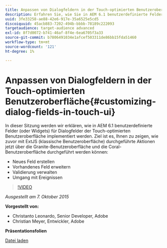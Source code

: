 ```yaml
---
title: Anpassen von Dialogfeldern in der Touch-optimierten Benutzeroberfläche
description: Erfahren Sie, wie Sie in AEM 6.1 benutzerdefinierte Felder (oder Widgets) für Dialogfelder der Touch-Benutzeroberfläche implementieren. Erfahren Sie, wie Dinge, die zuvor mit ExtJS (klassische Benutzeroberfläche) durchgeführt wurden, jetzt über die Granite-Benutzeroberfläche und die Coral-Benutzeroberfläche durchgeführt werden können.
uuid: 3fe33258-ae88-42e6-917e-35a6525e5cd5
discoiquuid: 45acb883-7202-494b-bbbb-78189c222093
targetaudience: target-audience advanced
exl-id: 8f7d0072-b741-46af-8f4e-6ea6705f3a33
source-git-commit: b7806491034e1afcef503311de86bb15fda51460
workflow-type: tm+mt
source-wordcount: '121'
ht-degree: 1%

---
```


# Anpassen von Dialogfeldern in der Touch-optimierten Benutzeroberfläche{#customizing-dialog-fields-in-touch-ui}

In dieser Sitzung werden wir erklären, wie in AEM 6.1 benutzerdefinierte Felder (oder Widgets) für Dialogfelder der Touch-optimierten Benutzeroberfläche implementiert werden. Ziel ist es, Ihnen zu zeigen, wie zuvor mit ExtJS (klassische Benutzeroberfläche) durchgeführte Aktionen jetzt über die Granite-Benutzeroberfläche und die Coral-Benutzeroberfläche durchgeführt werden können:

* Neues Feld erstellen
* Vorhandenes Feld erweitern
* Validierung verwalten
* Umgang mit Ereignissen

>[!VIDEO](https://video.tv.adobe.com/v/19373/?quality=9)

*Ausgestellt am 7. Oktober 2015*

**Vorgestellt von:**

* Christanto Leonardo, Senior Developer, Adobe
* Christian Meyer, Entwickler, Adobe

**Präsentationsfolien**

[Datei laden](assets/aem-gems-customizing-touch-ui-dialog-fields.pdf)
<!--
[Get back to the Overview](https://helpx.adobe.com/experience-manager/kt/eseminars/gems/aem-index.html)
-->
